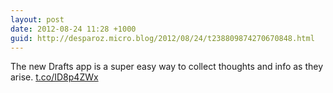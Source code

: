 ```yaml
---
layout: post
date: 2012-08-24 11:28 +1000
guid: http://desparoz.micro.blog/2012/08/24/t238809874270670848.html
---
```

The new Drafts app is a super easy way to collect thoughts and info as they arise. [t.co/ID8p4ZWx](http://t.co/ID8p4ZWx)
